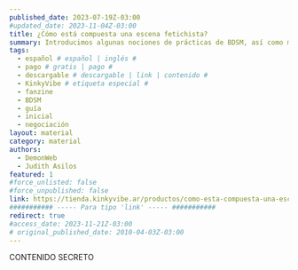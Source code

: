 ```yaml
---
published_date: 2023-07-19Z-03:00
#updated_date: 2023-11-04Z-03:00
title: ¿Cómo está compuesta una escena fetichista?
summary: Introducimos algunas nociones de prácticas de BDSM, así como mostramos estructuras que podemos usar para jugar. Con énfasis en la comunicación activa, el consentimiento y el cuidado.
tags:
  - español # español | inglés #
  - pago # gratis | pago #
  - descargable # descargable | link | contenido #
  - KinkyVibe # etiqueta especial #
  - fanzine
  - BDSM
  - guía
  - inicial
  - negociación
layout: material
category: material
authors:
  - DemonWeb
  - Judith Asilos
featured: 1
#force_unlisted: false
#force_unpublished: false
link: https://tienda.kinkyvibe.ar/productos/como-esta-compuesta-una-escena-fetichista-version-digital/
########### ----- Para tipo 'link' ----- ###########
redirect: true
#access_date: 2023-11-21Z-03:00
# original_published_date: 2010-04-03Z-03:00
---
```


CONTENIDO SECRETO